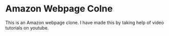 # Amazon Webpage Colne
This is an Amazon webpage clone. I have made this by taking help of video tutorials on youtube.